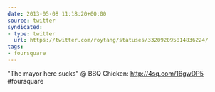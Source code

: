 ```yaml
---
date: 2013-05-08 11:18:20+00:00
source: twitter
syndicated:
- type: twitter
  url: https://twitter.com/roytang/statuses/332092095814836224/
tags:
- foursquare
---
```


"The mayor here sucks" @ BBQ Chicken: http://4sq.com/16gwDP5 #foursquare